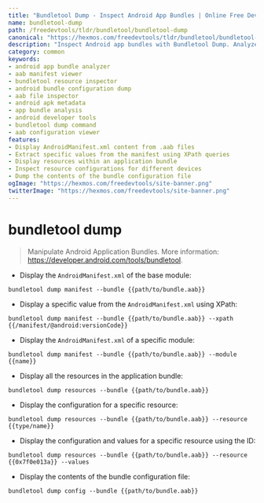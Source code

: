 ```yaml
---
title: "Bundletool Dump - Inspect Android App Bundles | Online Free DevTools by Hexmos"
name: bundletool-dump
path: /freedevtools/tldr/bundletool/bundletool-dump
canonical: "https://hexmos.com/freedevtools/tldr/bundletool/bundletool-dump/"
description: "Inspect Android app bundles with Bundletool Dump. Analyze manifests, resources, and configurations within .aab files. Free online tool, no registration required."
category: common
keywords:
- android app bundle analyzer
- aab manifest viewer
- bundletool resource inspector
- android bundle configuration dump
- aab file inspector
- android apk metadata
- app bundle analysis
- android developer tools
- bundletool dump command
- aab configuration viewer
features:
- Display AndroidManifest.xml content from .aab files
- Extract specific values from the manifest using XPath queries
- Display resources within an application bundle
- Inspect resource configurations for different devices
- Dump the contents of the bundle configuration file
ogImage: "https://hexmos.com/freedevtools/site-banner.png"
twitterImage: "https://hexmos.com/freedevtools/site-banner.png"
---
```


# bundletool dump

> Manipulate Android Application Bundles.
> More information: <https://developer.android.com/tools/bundletool>.

- Display the `AndroidManifest.xml` of the base module:

`bundletool dump manifest --bundle {{path/to/bundle.aab}}`

- Display a specific value from the `AndroidManifest.xml` using XPath:

`bundletool dump manifest --bundle {{path/to/bundle.aab}} --xpath {{/manifest/@android:versionCode}}`

- Display the `AndroidManifest.xml` of a specific module:

`bundletool dump manifest --bundle {{path/to/bundle.aab}} --module {{name}}`

- Display all the resources in the application bundle:

`bundletool dump resources --bundle {{path/to/bundle.aab}}`

- Display the configuration for a specific resource:

`bundletool dump resources --bundle {{path/to/bundle.aab}} --resource {{type/name}}`

- Display the configuration and values for a specific resource using the ID:

`bundletool dump resources --bundle {{path/to/bundle.aab}} --resource {{0x7f0e013a}} --values`

- Display the contents of the bundle configuration file:

`bundletool dump config --bundle {{path/to/bundle.aab}}`
